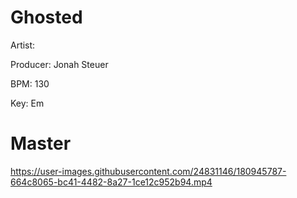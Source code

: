 # Ghosted

Artist:

Producer: Jonah Steuer

BPM: 130

Key: Em

# Master

https://user-images.githubusercontent.com/24831146/180945787-664c8065-bc41-4482-8a27-1ce12c952b94.mp4

